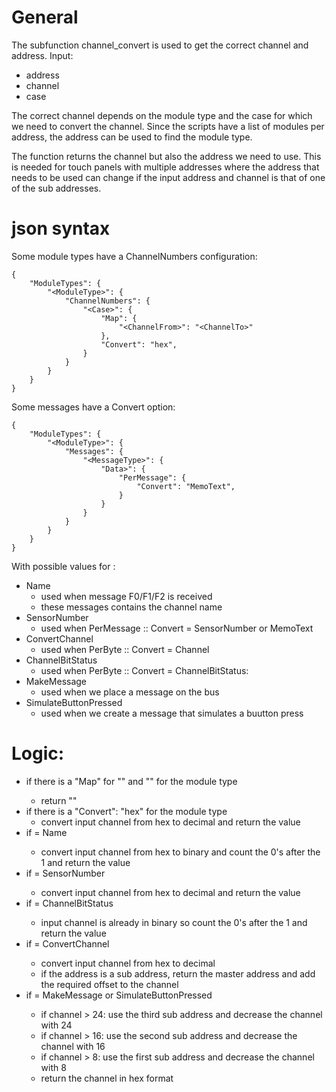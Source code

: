 # General

The subfunction channel_convert is used to get the correct channel and address.
Input:
  * address
  * channel
  * case

The correct channel depends on the module type and the case for which we need to convert the channel.
Since the scripts have a list of modules per address, the address can be used to find the module type.

The function returns the channel but also the address we need to use.
This is needed for touch panels with multiple addresses where the address that needs to be used can change if the input address and channel is that of one of the sub addresses.

# json syntax
Some module types have a ChannelNumbers configuration:
```
{
    "ModuleTypes": {
        "<ModuleType>": {
            "ChannelNumbers": {
                "<Case>": {
                    "Map": {
                        "<ChannelFrom>": "<ChannelTo>"
                    },
                    "Convert": "hex",
                }
            }
        }
    }
}
```

Some messages have a Convert option:
```
{
    "ModuleTypes": {
        "<ModuleType>": {
            "Messages": {
                "<MessageType>": {
                    "Data>": {
                        "PerMessage": {
                            "Convert": "MemoText",
                        }
                    }
                }
            }
        }
    }
}
```

With possible values for <Case>:
* Name
  * used when message F0/F1/F2 is received
  * these messages contains the channel name
* SensorNumber
  * used when PerMessage :: Convert = SensorNumber or MemoText
* ConvertChannel
  * used when PerByte :: Convert = Channel
* ChannelBitStatus
  * used when PerByte :: Convert = ChannelBitStatus:
* MakeMessage
  * used when we place a message on the bus
* SimulateButtonPressed
  * used when we create a message that simulates a buutton press

# Logic:
* if there is a "Map" for "<Case>" and "<ChannelFrom>" for the module type
  * return "<ChannelTo>"
* if there is a "Convert": "hex" for the module type
  * convert input channel from hex to decimal and return the value
* if <Case> = Name
  * convert input channel from hex to binary and count the 0's after the 1 and return the value
* if <Case> = SensorNumber
  * convert input channel from hex to decimal and return the value
* if <Case> = ChannelBitStatus
  * input channel is already in binary so count the 0's after the 1 and return the value
* if <Case> = ConvertChannel
  * convert input channel from hex to decimal
  * if the address is a sub address, return the master address and add the required offset to the channel
* if <Case> = MakeMessage or SimulateButtonPressed
  * if channel > 24: use the third sub address and decrease the channel with 24
  * if channel > 16: use the second sub address and decrease the channel with 16
  * if channel > 8: use the first sub address and decrease the channel with 8
  * return the channel in hex format
